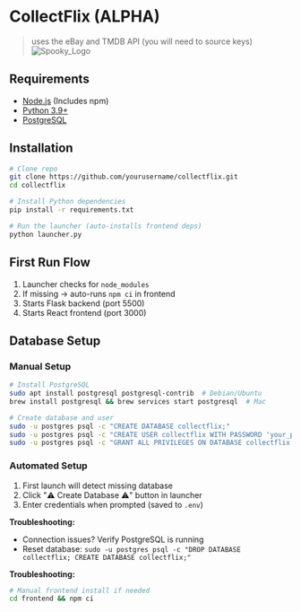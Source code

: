 # CollectFlix (ALPHA)
> uses the eBay and TMDB API (you will need to source keys)
![Spooky_Logo](https://github.com/user-attachments/assets/a2e0c481-0745-40af-9000-8a651233fa7e)

## Requirements
- [Node.js](https://nodejs.org) (Includes npm)
- [Python 3.9+](https://python.org)
- [PostgreSQL](https://www.postgresql.org/download/)

## Installation
```bash
# Clone repo
git clone https://github.com/yourusername/collectflix.git
cd collectflix

# Install Python dependencies
pip install -r requirements.txt

# Run the launcher (auto-installs frontend deps)
python launcher.py
```

## First Run Flow
1. Launcher checks for `node_modules`
2. If missing → auto-runs `npm ci` in frontend
3. Starts Flask backend (port 5500)
4. Starts React frontend (port 3000)

## Database Setup

### Manual Setup
```bash
# Install PostgreSQL
sudo apt install postgresql postgresql-contrib  # Debian/Ubuntu
brew install postgresql && brew services start postgresql  # Mac

# Create database and user
sudo -u postgres psql -c "CREATE DATABASE collectflix;"
sudo -u postgres psql -c "CREATE USER collectflix WITH PASSWORD 'your_password_here';"
sudo -u postgres psql -c "GRANT ALL PRIVILEGES ON DATABASE collectflix TO collectflix;"
```

### Automated Setup
1. First launch will detect missing database
2. Click "⚠️ Create Database ⚠️" button in launcher
3. Enter credentials when prompted (saved to `.env`)

**Troubleshooting:**
- Connection issues? Verify PostgreSQL is running
- Reset database: `sudo -u postgres psql -c "DROP DATABASE collectflix; CREATE DATABASE collectflix;"`

**Troubleshooting:**
```bash
# Manual frontend install if needed
cd frontend && npm ci
